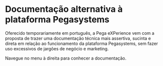 <div style="margin-top: 5em">
  <h1>Documentação alternativa à plataforma Pegasystems</h1>

  <p>Oferecido temporariamente em português, a Pega eXPerience vem com a proposta de trazer uma documentação técnica mais assertiva, sucinta e direta em relação ao funcionamento da plataforma Pegasystems, sem fazer uso excessivos de jargões de negócio e marketing.</p>

  <p>Navegue no menu à direita para conhecer a documentação.</p> 
</div>